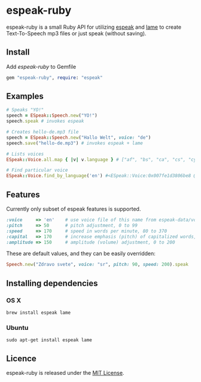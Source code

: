 # espeak-ruby

espeak-ruby is a small Ruby API for utilizing [espeak](http://espeak.sourceforge.net) and [lame](http://lame.sourceforge.net/) to create Text-To-Speech mp3 files or just speak (without saving).

## Install

Add _espeak-ruby_ to Gemfile

```ruby
gem "espeak-ruby", require: "espeak"
```

## Examples

```ruby
# Speaks "YO!"
speech = ESpeak::Speech.new("YO!")
speech.speak # invokes espeak

# Creates hello-de.mp3 file
speech = ESpeak::Speech.new("Hallo Welt", voice: "de")
speech.save("hello-de.mp3") # invokes espeak + lame

# Lists voices
ESpeak::Voice.all.map { |v| v.language } # ["af", "bs", "ca", "cs", "cy", "da", "de", "el", "en", "en-sc", "en-uk", "en-uk-north", "en-uk-rp", "en-uk-wmids", "en-us", "en-wi", "eo", "es", "es-la", "fi", "fr", "fr-be", "grc", "hi", "hr", "hu", "hy", "hy", "id", "is", "it", "jbo", "ka", "kn", "ku", "la", "lv", "mk", "ml", "nci", "nl", "no", "pap", "pl", "pt", "pt-pt", "ro", "ru", "sk", "sq", "sr", "sv", "sw", "ta", "tr", "vi", "zh", "zh-yue"]

# Find particular voice
ESpeak::Voice.find_by_language('en') #<ESpeak::Voice:0x007fe1d3806be8 @language="en", @name="default", @gender="M", @file="default">
```

## Features

Currently only subset of espeak features is supported.

```ruby
:voice     => 'en'    # use voice file of this name from espeak-data/voices
:pitch     => 50      # pitch adjustment, 0 to 99
:speed     => 170     # speed in words per minute, 80 to 370
:capital   => 170     # increase emphasis (pitch) of capitalized words, 1 to 40 (for natural sound, can go higher)
:amplitude => 150     # amplitude (volume) adjustment, 0 to 200
```

These are default values, and they can be easily overridden:

```ruby
Speech.new("Zdravo svete", voice: "sr", pitch: 90, speed: 200).speak
```

## Installing dependencies

### OS X

    brew install espeak lame

### Ubuntu

    sudo apt-get install espeak lame

## Licence

espeak-ruby is released under the [MIT License](/MIT-LICENSE).
